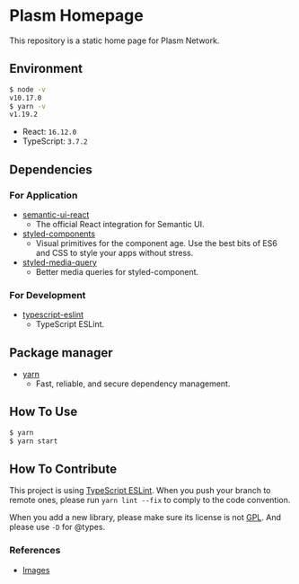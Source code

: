 # Plasm Homepage

This repository is a static home page for Plasm Network.

## Environment

```bash
$ node -v
v10.17.0
$ yarn -v
v1.19.2
```

- React: `16.12.0`
- TypeScript: `3.7.2`

## Dependencies

### For Application

- [semantic-ui-react](https://react.semantic-ui.com/)
  - The official React integration for Semantic UI.
- [styled-components](https://www.styled-components.com/)
  - Visual primitives for the component age. Use the best bits of ES6 and CSS to style your apps without stress.
- [styled-media-query](https://github.com/morajabi/styled-media-query)
  - Better media queries for styled-component.
  

### For Development

- [typescript-eslint](https://github.com/typescript-eslint/typescript-eslint)
  - TypeScript ESLint.

## Package manager

- [yarn](https://yarnpkg.com/)
  - Fast, reliable, and secure dependency management.

## How To Use

```bash
$ yarn
$ yarn start
```

## How To Contribute

This project is using [TypeScript ESLint](https://github.com/typescript-eslint/typescript-eslint). When you push your branch to remote ones, please run `yarn lint --fix` to comply to the code convention.

When you add a new library, please make sure its license is not [GPL](https://en.wikipedia.org/wiki/GNU_General_Public_License). And please use `-D` for @types. 


### References

- [Images](https://www.notion.so/staketechnologies/Homepage-094b8a97eb564cfbac10c584b17dca67)
